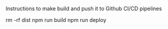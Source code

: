 Instructions to make build and push it to Github CI/CD pipelines

rm -rf dist
npm run build
npm run deploy
